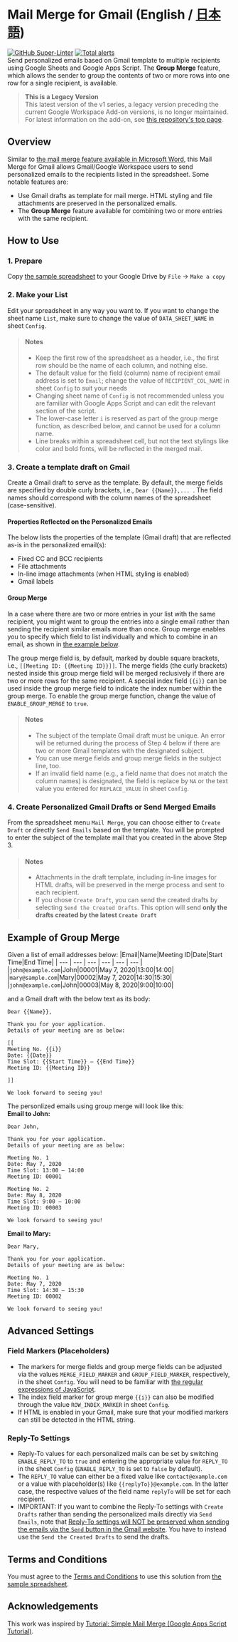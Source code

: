 # Mail Merge for Gmail (English / [日本語](https://github.com/ttsukagoshi/mail-merge-for-gmail/blob/main/README.ja.md))
[![GitHub Super-Linter](https://github.com/ttsukagoshi/mail-merge-for-gmail/workflows/Lint%20Code%20Base/badge.svg)](https://github.com/marketplace/actions/super-linter) [![Total alerts](https://img.shields.io/lgtm/alerts/g/ttsukagoshi/mail-merge-for-gmail.svg?logo=lgtm&logoWidth=18)](https://lgtm.com/projects/g/ttsukagoshi/mail-merge-for-gmail/alerts/)  
Send personalized emails based on Gmail template to multiple recipients using Google Sheets and Google Apps Script. The **Group Merge** feature, which allows the sender to group the contents of two or more rows into one row for a single recipient, is available.

> **This is a Legacy Version**  
> This latest version of the v1 series, a legacy version preceding the current Google Workspace Add-on versions, is no longer maintained. For latest information on the add-on, see [this repository's top page](https://github.com/ttsukagoshi/mail-merge-for-gmail).

## Overview
Similar to [the mail merge feature available in Microsoft Word](https://support.office.com/en-us/article/use-mail-merge-for-bulk-email-letters-labels-and-envelopes-f488ed5b-b849-4c11-9cff-932c49474705), this Mail Merge for Gmail allows Gmail/Google Workspace users to send personalized emails to the recipients listed in the spreadsheet. Some notable features are:  
- Use Gmail drafts as template for mail merge. HTML styling and file attachments are preserved in the personalized emails.
- The **Group Merge** feature available for combining two or more entries with the same recipient.

## How to Use
### 1. Prepare
Copy [the sample spreadsheet](https://docs.google.com/spreadsheets/d/1pVoKzoldYOaEXhbEmpsLJAZqmkB1IDncQ6rTXlbqETY/edit?usp=sharing) to your Google Drive by `File` -> `Make a copy`

### 2. Make your List
Edit your spreadsheet in any way you want to. If you want to change the sheet name `List`, make sure to change the value of `DATA_SHEET_NAME` in sheet `Config`. 

<blockquote>
<h4>Notes</h4>
<ul>
    <li>Keep the first row of the spreadsheet as a header, i.e., the first row should be the name of each column, and nothing else.</li>
    <li>The default value for the field (column) name of recipient email address is set to <code>Email</code>; change the value of <code>RECIPIENT_COL_NAME</code> in sheet <code>Config</code> to suit your needs</li>
    <li>Changing sheet name of <code>Config</code> is not recommended unless you are familiar with Google Apps Script and can edit the relevant section of the script.</li>
    <li>The lower-case letter <code>i</code> is reserved as part of the group merge function, as described below, and cannot be used for a column name.</li>
    <li>Line breaks within a spreadsheet cell, but not the text stylings like color and bold fonts, will be reflected in the merged mail.</li>
</ul>
</blockquote>

### 3. Create a template draft on Gmail
Create a Gmail draft to serve as the template. By default, the merge fields are specified by double curly brackets, i.e., `Dear {{Name}},... `. The field names should correspond with the column names of the spreadsheet (case-sensitive).

#### Properties Reflected on the Personalized Emails
The below lists the properties of the template (Gmail draft) that are reflected as-is in the personalized email(s):  
- Fixed CC and BCC recipients
- File attachments
- In-line image attachments (when HTML styling is enabled)
- Gmail labels

#### Group Merge
In a case where there are two or more entries in your list with the same recipient, you might want to group the entries into a single email rather than sending the recipient similar emails more than once. Group merge enables you to specify which field to list individually and which to combine in an email, as shown in [the example below](https://github.com/ttsukagoshi/mail-merge-for-gmail#example-of-group-merge).

The group merge field is, by default, marked by double square brackets, i.e., `[[Meeting ID: {{Meeting ID}}]]`. The merge fields (the curly brackets) nested inside this group merge field will be merged reclusively if there are two or more rows for the same recipient. A special index field `{{i}}` can be used inside the group merge field to indicate the index number within the group merge. To enable the group merge function, change the value of `ENABLE_GROUP_MERGE` to `true`.

<blockquote>
    <h4>Notes</h4>
    <ul>
        <li>The subject of the template Gmail draft must be unique. An error will be returned during the process of Step 4 below if there are two or more Gmail templates with the designated subject.</li>
        <li>You can use merge fields and group merge fields in the subject line, too.</li>
        <li>If an invalid field name (e.g., a field name that does not match the column names) is designated, the field is replace by <code>NA</code> or the text value you entered for <code>REPLACE_VALUE</code> in sheet <code>Config</code>.</li>
    </ul>
</blockquote>

### 4. Create Personalized Gmail Drafts or Send Merged Emails
From the spreadsheet menu `Mail Merge`, you can choose either to `Create Draft` or directly `Send Emails` based on the template. You will be prompted to enter the subject of the template mail that you created in the above Step 3.

<blockquote>
    <h4>Notes</h4>
    <ul>
        <li>Attachments in the draft template, including in-line images for HTML drafts, will be preserved in the merge process and sent to each recipient.</li>
        <li>If you chose <code>Create Draft</code>, you can send the created drafts by selecting <code>Send the Created Drafts</code>. This option will send <strong>only the drafts created by the latest <code>Create Draft</code></strong></li>
    </ul>
</blockquote>

## Example of Group Merge
Given a list of email addresses below:
|Email|Name|Meeting ID|Date|Start Time|End Time|
| --- | --- | --- | --- | --- | --- |
|`john@example.com`|John|00001|May 7, 2020|13:00|14:00|
|`mary@sample.com`|Mary|00002|May 7, 2020|14:30|15:30|
|`john@example.com`|John|00003|May 8, 2020|9:00|10:00|

and a Gmail draft with the below text as its body:
```
Dear {{Name}},

Thank you for your application.
Details of your meeting are as below:

[[
Meeting No. {{i}}
Date: {{Date}}
Time Slot: {{Start Time}} – {{End Time}}
Meeting ID: {{Meeting ID}}

]]

We look forward to seeing you!
```

The personlized emails using group merge will look like this:  
**Email to John:**
```
Dear John,

Thank you for your application.
Details of your meeting are as below:

Meeting No. 1
Date: May 7, 2020
Time Slot: 13:00 – 14:00
Meeting ID: 00001

Meeting No. 2
Date: May 8, 2020
Time Slot: 9:00 – 10:00
Meeting ID: 00003

We look forward to seeing you!
```
**Email to Mary:**
```
Dear Mary,

Thank you for your application.
Details of your meeting are as below:

Meeting No. 1
Date: May 7, 2020
Time Slot: 14:30 – 15:30
Meeting ID: 00002

We look forward to seeing you!
```

## Advanced Settings
### Field Markers (Placeholders)
- The markers for merge fields and group merge fields can be adjusted via the values `MERGE_FIELD_MARKER` and `GROUP_FIELD_MARKER`, respectively, in the sheet `Config`. You will need to be familiar with [the regular expressions of JavaScript](https://developer.mozilla.org/en-US/docs/Web/JavaScript/Guide/Regular_Expressions).
- The index field marker for group merge `{{i}}` can also be modified through the value `ROW_INDEX_MARKER` in sheet `Config`.
- If HTML is enabled in your Gmail, make sure that your modified markers can still be detected in the HTML string.

### Reply-To Settings
- Reply-To values for each personalized mails can be set by switching `ENABLE_REPLY_TO` to `true` and entering the appropriate value for `REPLY_TO` in the sheet `Config` (`ENABLE_REPLY_TO` is set to `false` by default). 
- The `REPLY_TO` value can either be a fixed value like `contact@example.com` or a value with placeholder(s) like `{{replyTo}}@example.com`. In the latter case, the respective values of the field name `replyTo` will be set for each recipient.
- IMPORTANT: If you want to combine the Reply-To settings with `Create Drafts` rather than sending the personalized mails directly via `Send Emails`, note that [Reply-To settings will NOT be preserved when sending the emails via the `Send` button in the Gmail website](https://stackoverflow.com/questions/65878696/how-can-i-keep-the-reply-to-setting-in-gmail-drafts-created-by-gmailapp-createdr). You have to instead use the `Send the Created Drafts` to send the drafts.

## Terms and Conditions
You must agree to the [Terms and Conditions](https://ttsukagoshi.github.io/scriptable-assets/terms-and-conditions/) to use this solution from [the sample spreadsheet](https://docs.google.com/spreadsheets/d/1pVoKzoldYOaEXhbEmpsLJAZqmkB1IDncQ6rTXlbqETY/edit?usp=sharing).

## Acknowledgements
This work was inspired by [Tutorial: Simple Mail Merge (Google Apps Script Tutorial)](https://developers.google.com/apps-script/articles/mail_merge).

